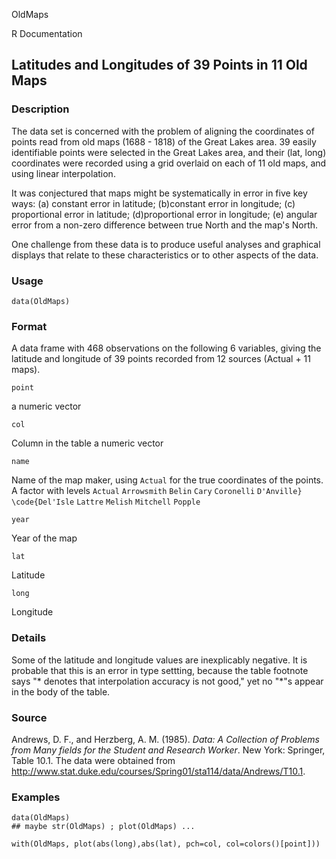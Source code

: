 OldMaps

R Documentation

##  Latitudes and Longitudes of 39 Points in 11 Old Maps

### Description

The data set is concerned with the problem of aligning the coordinates of
points read from old maps (1688 - 1818) of the Great Lakes area. 39 easily
identifiable points were selected in the Great Lakes area, and their (lat,
long) coordinates were recorded using a grid overlaid on each of 11 old maps,
and using linear interpolation.

It was conjectured that maps might be systematically in error in five key
ways: (a) constant error in latitude; (b)constant error in longitude; (c)
proportional error in latitude; (d)proportional error in longitude; (e)
angular error from a non-zero difference between true North and the map's
North.

One challenge from these data is to produce useful analyses and graphical
displays that relate to these characteristics or to other aspects of the data.

### Usage

    data(OldMaps)

### Format

A data frame with 468 observations on the following 6 variables, giving the
latitude and longitude of 39 points recorded from 12 sources (Actual + 11
maps).

`point`

a numeric vector

`col`

Column in the table a numeric vector

`name`

Name of the map maker, using `Actual` for the true coordinates of the points.
A factor with levels `Actual` `Arrowsmith` `Belin` `Cary` `Coronelli`
`D'Anville} \code{Del'Isle` `Lattre` `Melish` `Mitchell` `Popple`

`year`

Year of the map

`lat`

Latitude

`long`

Longitude

### Details

Some of the latitude and longitude values are inexplicably negative. It is
probable that this is an error in type settting, because the table footnote
says "* denotes that interpolation accuracy is not good," yet no "*"s appear
in the body of the table.

### Source

Andrews, D. F., and Herzberg, A. M. (1985). _Data: A Collection of Problems
from Many fields for the Student and Research Worker_. New York: Springer,
Table 10.1. The data were obtained from
<http://www.stat.duke.edu/courses/Spring01/sta114/data/Andrews/T10.1>.

### Examples

    
    data(OldMaps)
    ## maybe str(OldMaps) ; plot(OldMaps) ...
    
    with(OldMaps, plot(abs(long),abs(lat), pch=col, col=colors()[point]))

